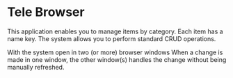 # Tele Browser

This application enables you to manage items by category. Each item has a name key. The system allows you to perform standard CRUD operations.

With the system open in two (or more) browser windows When a change is made in one window, the other window(s) handles the change without being manually refreshed.

